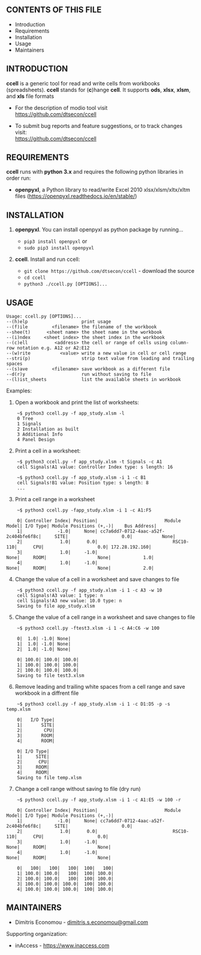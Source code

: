 CONTENTS OF THIS FILE
---------------------

 * Introduction
 * Requirements
 * Installation
 * Usage
 * Maintainers


INTRODUCTION
------------

**ccell** is a generic tool for read and write cells from workbooks (spreadsheets). **ccell** stands for (**c**)hange **cell**. It supports **ods**, **xlsx**, **xlsm**, and **xls** file formats  
 
 * For the description of modio tool visit   
   https://github.com/dtsecon/ccell

 * To submit bug reports and feature suggestions, or to track changes visit:   
   https://github.com/dtsecon/ccell


REQUIREMENTS
------------
**ccell** runs with **python 3.x** and requires the following python libraries in order run:  

 * **openpyxl**, a Python library to read/write Excel 2010 xlsx/xlsm/xltx/xltm files
   (https://openpyxl.readthedocs.io/en/stable/)


INSTALLATION
------------

 1. **openpyxl**. You can install openpyxl as python package by running...

    * `pip3 install openpyxl` or   
    * `sudo pip3 install openpyxl`  

 2. **ccell**. Install and run ccell:
    * `git clone https://github.com/dtsecon/ccell` - download the source
    * `cd ccell`
	* `python3 ./ccell.py [OPTIONS]...`
    

USAGE
-----
```
Usage: ccell.py [OPTIONS]...
--(h)elp                    print usage
--(f)ile         <filename> the filename of the workbook
--shee(t)      <sheet name> the sheet name in the workbook
--(i)ndex     <sheet index> the sheet index in the workbook
--(c)ell          <address> the cell or range of cells using column-row notation e.g. A12 or A2:E12
--(w)rite           <value> write a new value in cell or cell range
--stri(p)                   strip text value from leading and trailing spaces
--(s)ave         <filename> save workbook as a different file
--d(r)y                     run without saving to file
--(l)ist_sheets             list the available sheets in workbook
```

Examples:

1. Open a workbook and print the list of worksheets:
```
	~$ python3 ccell.py -f app_study.xlsm -l
	0 Tree
	1 Signals
	2 Installation as built
	3 Additional Info
	4 Panel Design
```
2. Print a cell in a worksheet:
```
	~$ python3 ccell.py -f app_study.xlsm -t Signals -c A1
	cell Signals!A1 value: Controller Index type: s length: 16

	~$ python3 ccell.py -f app_study.xlsm -i 1 -c B1
	cell Signals!B1 value: Position type: s length: 8
	...
```
3. Print a cell range in a worksheet    
```
	~$ python3 ccell.py -fapp_study.xlsm -i 1 -c A1:F5

	0| Controller Index| Position|                         Module Model| I/O Type| Module Positions (+,-)|    Bus Αddress| 
  	1|             -1.0|     None| cc7a6dd7-0712-4aac-a52f-2c404bfe6f8c|     SITE|                    0.0|           None| 
  	2|              1.0|      0.0|                            RSC10-110|      CPU|                    0.0| 172.28.192.160| 
  	3|              1.0|     -1.0|                                 None|     ROOM|                   None|            1.0| 
  	4|              1.0|     -1.0|                                 None|     ROOM|                   None|            2.0|
```
4. Change the value of a cell in a worksheet and save changes to file 
```
	~$ python3 ccell.py -f app_study.xlsm -i 1 -c A3 -w 10
	cell Signals!A3 value: 1 type: n
	cell Signals!A3 new value: 10.0 type: n
	Saving to file app_study.xlsm
```
5. Change the value of a cell range in a worksheet and save changes to file
```
	~$ python3 ccell.py -ftest3.xlsm -i 1 -c A4:C6 -w 100

  	0|  1.0| -1.0| None| 
  	1|  1.0| -1.0| None| 
  	2|  1.0| -1.0| None| 

  	0| 100.0| 100.0| 100.0| 
  	1| 100.0| 100.0| 100.0| 
  	2| 100.0| 100.0| 100.0| 
	Saving to file test3.xlsm
```
6. Remove leading and trailing white spaces from a cell range and save workbook in a diffrent file   
```
	~$ python3 ccell.py -f app_study.xlsm -i 1 -c D1:D5 -p -s temp.xlsm

  	0|   I/O Type| 
  	1|       SITE| 
  	2|        CPU| 
  	3|       ROOM| 
  	4|       ROOM| 

  	0| I/O Type| 
  	1|     SITE| 
  	2|      CPU| 
  	3|     ROOM| 
  	4|     ROOM| 
	Saving to file temp.xlsm
```
7. Change a cell range without saving to file (dry run) 
```
	~$ python3 ccell.py -f app_study.xlsm -i 1 -c A1:E5 -w 100 -r

  	0| Controller Index| Position|                         Module Model| I/O Type| Module Positions (+,-)| 
  	1|             -1.0|     None| cc7a6dd7-0712-4aac-a52f-2c404bfe6f8c|     SITE|                    0.0| 
  	2|              1.0|      0.0|                            RSC10-110|      CPU|                    0.0| 
  	3|              1.0|     -1.0|                                 None|     ROOM|                   None| 
  	4|              1.0|     -1.0|                                 None|     ROOM|                   None| 

  	0|   100|   100|   100|  100|   100| 
  	1| 100.0| 100.0|   100|  100| 100.0| 
  	2| 100.0| 100.0|   100|  100| 100.0| 
  	3| 100.0| 100.0| 100.0|  100| 100.0| 
  	4| 100.0| 100.0| 100.0|  100| 100.0| 
```

MAINTAINERS
-----------

 * Dimitris Economou - dimitris.s.economou@gmail.com

Supporting organization:

 * inAccess - https://www.inaccess.com
